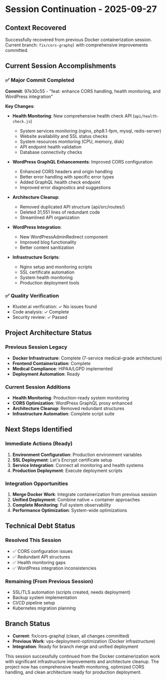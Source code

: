 # Session Continuation - 2025-09-27

## Context Recovered
Successfully recovered from previous Docker containerization session. Current branch: `fix/cors-graphql` with comprehensive improvements committed.

## Current Session Accomplishments

### ✅ Major Commit Completed
**Commit**: 97e30c55 - "feat: enhance CORS handling, health monitoring, and WordPress integration"

**Key Changes**:
- **Health Monitoring**: New comprehensive health check API (`api/health-check.js`)
  - System services monitoring (nginx, php8.1-fpm, mysql, redis-server)
  - Website availability and SSL status checks
  - System resources monitoring (CPU, memory, disk)
  - API endpoint health validation
  - Database connectivity checks

- **WordPress GraphQL Enhancements**: Improved CORS configuration
  - Enhanced CORS headers and origin handling
  - Better error handling with specific error types
  - Added GraphQL health check endpoint
  - Improved error diagnostics and suggestions

- **Architecture Cleanup**: 
  - Removed duplicated API structure (api/src/routes/)
  - Deleted 31,551 lines of redundant code
  - Streamlined API organization

- **WordPress Integration**: 
  - New WordPressAdminRedirect component
  - Improved blog functionality
  - Better content sanitization

- **Infrastructure Scripts**:
  - Nginx setup and monitoring scripts
  - SSL certificate automation
  - System health monitoring
  - Production deployment tools

### ✅ Quality Verification
- Kluster.ai verification: ✓ No issues found
- Code analysis: ✓ Complete
- Security review: ✓ Passed

## Project Architecture Status

### Previous Session Legacy
- **Docker Infrastructure**: Complete (7-service medical-grade architecture)
- **Frontend Containerization**: Complete
- **Medical Compliance**: HIPAA/LGPD implemented
- **Deployment Automation**: Ready

### Current Session Additions
- **Health Monitoring**: Production-ready system monitoring
- **CORS Optimization**: WordPress GraphQL proxy enhanced
- **Architecture Cleanup**: Removed redundant structures
- **Infrastructure Automation**: Complete script suite

## Next Steps Identified

### Immediate Actions (Ready)
1. **Environment Configuration**: Production environment variables
2. **SSL Deployment**: Let's Encrypt certificate setup
3. **Service Integration**: Connect all monitoring and health systems
4. **Production Deployment**: Execute deployment scripts

### Integration Opportunities
1. **Merge Docker Work**: Integrate containerization from previous session
2. **Unified Deployment**: Combine native + container approaches
3. **Complete Monitoring**: Full system observability
4. **Performance Optimization**: System-wide optimizations

## Technical Debt Status

### Resolved This Session
- ✅ CORS configuration issues
- ✅ Redundant API structures
- ✅ Health monitoring gaps
- ✅ WordPress integration inconsistencies

### Remaining (From Previous Session)
- SSL/TLS automation (scripts created, needs deployment)
- Backup system implementation
- CI/CD pipeline setup
- Kubernetes migration planning

## Branch Status
- **Current**: fix/cors-graphql (clean, all changes committed)
- **Previous Work**: vps-deployment-optimization (Docker infrastructure)
- **Integration**: Ready for branch merge and unified deployment

This session successfully continued from the Docker containerization work with significant infrastructure improvements and architecture cleanup. The project now has comprehensive health monitoring, optimized CORS handling, and clean architecture ready for production deployment.